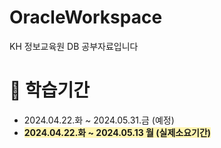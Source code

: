 # OracleWorkspace
KH 정보교육원 DB 공부자료입니다

# :calendar: 학습기간 

- 2024.04.22.화 ~ 2024.05.31.금 (예정)
- <span style='background-color:#fff5b1'>**2024.04.22.화 ~ 2024.05.13 월 (실제소요기간)**</span>